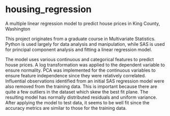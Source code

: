 # housing_regression
A multiple linear regression model to predict house prices in King County, Washington

This project originates from a graduate course in Multivariate Statistics. Python is used 
largely for data analysis and manipulation, while SAS is used for principal component
analysis and fitting a linear regression model.

The model uses various continuous and categorical features to predict house prices. 
A log transformation was applied to the dependent variable to ensure normality. PCA 
was implemented for the continuous variables to ensure feature independence since 
they were relatively correlated. Influential observations identified from an initial 
SAS regression model were also removed from the training data. This is important 
because there are quite a few outliers in the dataset which skew the best fit plane. 
The resulting model has normally distributed residuals and uniform variance. After 
applying the model to test data, it seems to be well fit since the accuracy metrics 
are similar to those for the training data.
